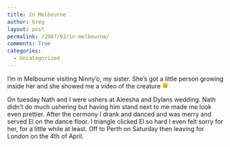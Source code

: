 ```yaml
---
title: In Melbourne
author: Greg
layout: post
permalink: /2007/03/in-melbourne/
comments: True
categories:
  - Uncategorized
---
```

I&#8217;m in Melbourne visiting Ninny&#8217;o, my sister. She&#8217;s got a little person growing inside her and she showed me a video of the creature <img src="/wp-content/smilies/simple-smile.png" alt=":)" class="wp-smiley" style="height: 1em; max-height: 1em;" />

On tuesday Nath and I were ushers at Aleesha and Dylans wedding. Nath didn&#8217;t do much ushering but having him stand next to me made me look even prettier. After the cermony I drank and danced and was merry and served El on the dance floor. I triangle clicked El so hard I even felt sorry for her, for a little while at least. Off to Perth on Saturday then leaving for London on the 4th of April.